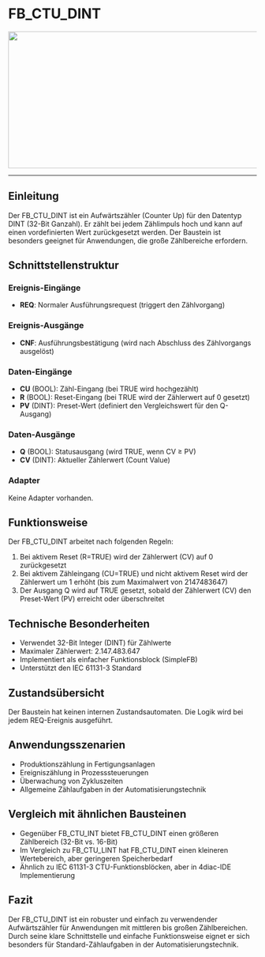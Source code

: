 # FB_CTU_DINT

<img width="1396" height="277" alt="" src="https://github.com/user-attachments/assets/36c696fb-4dfc-457a-bd17-1842876fa432" />

* * * * * * * * * *

## Einleitung
Der FB_CTU_DINT ist ein Aufwärtszähler (Counter Up) für den Datentyp DINT (32-Bit Ganzahl). Er zählt bei jedem Zählimpuls hoch und kann auf einen vordefinierten Wert zurückgesetzt werden. Der Baustein ist besonders geeignet für Anwendungen, die große Zählbereiche erfordern.

## Schnittstellenstruktur

### **Ereignis-Eingänge**
- **REQ**: Normaler Ausführungsrequest (triggert den Zählvorgang)

### **Ereignis-Ausgänge**
- **CNF**: Ausführungsbestätigung (wird nach Abschluss des Zählvorgangs ausgelöst)

### **Daten-Eingänge**
- **CU** (BOOL): Zähl-Eingang (bei TRUE wird hochgezählt)
- **R** (BOOL): Reset-Eingang (bei TRUE wird der Zählerwert auf 0 gesetzt)
- **PV** (DINT): Preset-Wert (definiert den Vergleichswert für den Q-Ausgang)

### **Daten-Ausgänge**
- **Q** (BOOL): Statusausgang (wird TRUE, wenn CV ≥ PV)
- **CV** (DINT): Aktueller Zählerwert (Count Value)

### **Adapter**
Keine Adapter vorhanden.

## Funktionsweise
Der FB_CTU_DINT arbeitet nach folgenden Regeln:
1. Bei aktivem Reset (R=TRUE) wird der Zählerwert (CV) auf 0 zurückgesetzt
2. Bei aktivem Zähleingang (CU=TRUE) und nicht aktivem Reset wird der Zählerwert um 1 erhöht (bis zum Maximalwert von 2147483647)
3. Der Ausgang Q wird auf TRUE gesetzt, sobald der Zählerwert (CV) den Preset-Wert (PV) erreicht oder überschreitet

## Technische Besonderheiten
- Verwendet 32-Bit Integer (DINT) für Zählwerte
- Maximaler Zählerwert: 2.147.483.647
- Implementiert als einfacher Funktionsblock (SimpleFB)
- Unterstützt den IEC 61131-3 Standard

## Zustandsübersicht
Der Baustein hat keinen internen Zustandsautomaten. Die Logik wird bei jedem REQ-Ereignis ausgeführt.

## Anwendungsszenarien
- Produktionszählung in Fertigungsanlagen
- Ereigniszählung in Prozesssteuerungen
- Überwachung von Zykluszeiten
- Allgemeine Zählaufgaben in der Automatisierungstechnik

## Vergleich mit ähnlichen Bausteinen
- Gegenüber FB_CTU_INT bietet FB_CTU_DINT einen größeren Zählbereich (32-Bit vs. 16-Bit)
- Im Vergleich zu FB_CTU_LINT hat FB_CTU_DINT einen kleineren Wertebereich, aber geringeren Speicherbedarf
- Ähnlich zu IEC 61131-3 CTU-Funktionsblöcken, aber in 4diac-IDE Implementierung

## Fazit
Der FB_CTU_DINT ist ein robuster und einfach zu verwendender Aufwärtszähler für Anwendungen mit mittleren bis großen Zählbereichen. Durch seine klare Schnittstelle und einfache Funktionsweise eignet er sich besonders für Standard-Zählaufgaben in der Automatisierungstechnik.
